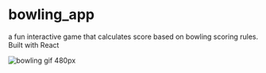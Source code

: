 # bowling_app
a fun interactive game that calculates score based on bowling scoring rules. Built with React

![bowling gif 480px](https://user-images.githubusercontent.com/65146641/99985971-db5d2f80-2d6b-11eb-9d3f-de1d1f65dd5c.gif)

